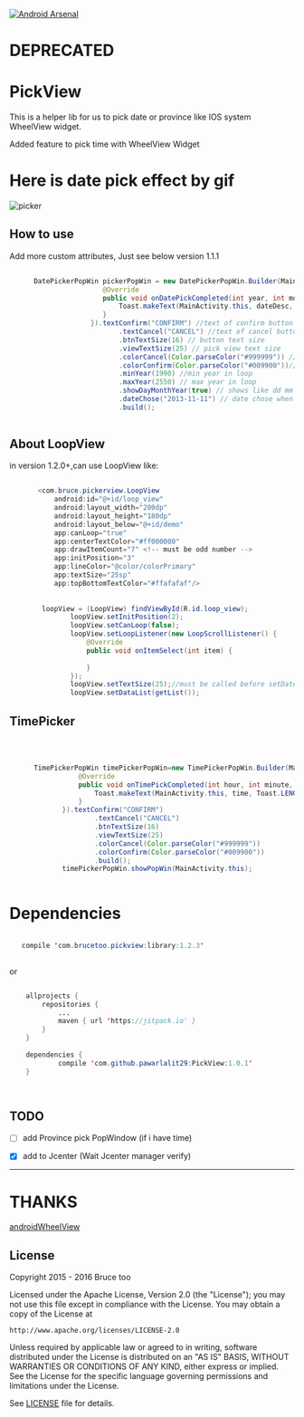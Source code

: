 
[![Android Arsenal](https://img.shields.io/badge/Android%20Arsenal-PickView-green.svg?style=true)](https://android-arsenal.com/details/1/2811)

# DEPRECATED

# PickView
This is a helper lib for us to pick date or province like IOS system 
WheelView widget.

Added feature to pick time with WheelView Widget

# Here is date pick effect by gif

![picker](./datepick.gif)

## How to use

Add more custom attributes, Just see below  version 1.1.1
    
   ```java
          
         DatePickerPopWin pickerPopWin = new DatePickerPopWin.Builder(MainActivity.this, new DatePickerPopWin.OnDatePickedListener() {
                          @Override
                          public void onDatePickCompleted(int year, int month, int day, String dateDesc) {
                              Toast.makeText(MainActivity.this, dateDesc, Toast.LENGTH_SHORT).show();
                          }
                       }).textConfirm("CONFIRM") //text of confirm button
                              .textCancel("CANCEL") //text of cancel button
                              .btnTextSize(16) // button text size
                              .viewTextSize(25) // pick view text size
                              .colorCancel(Color.parseColor("#999999")) //color of cancel button
                              .colorConfirm(Color.parseColor("#009900"))//color of confirm button
                              .minYear(1990) //min year in loop
                              .maxYear(2550) // max year in loop
                              .showDayMonthYear(true) // shows like dd mm yyyy (default is false) 
                              .dateChose("2013-11-11") // date chose when init popwindow
                              .build();
      
   ```


## About LoopView 
  in version 1.2.0+,can use LoopView like:
 
 ```java
    
        <com.bruce.pickerview.LoopView
            android:id="@+id/loop_view"
            android:layout_width="200dp"
            android:layout_height="180dp"
            android:layout_below="@+id/demo"
            app:canLoop="true"
            app:centerTextColor="#ff000000"
            app:drawItemCount="7" <!-- must be odd number -->
            app:initPosition="3"
            app:lineColor="@color/colorPrimary"
            app:textSize="25sp"
            app:topBottomTextColor="#ffafafaf"/>
            
            
         loopView = (LoopView) findViewById(R.id.loop_view);
                loopView.setInitPosition(2);
                loopView.setCanLoop(false);
                loopView.setLoopListener(new LoopScrollListener() {
                    @Override
                    public void onItemSelect(int item) {
                        
                    }
                });
                loopView.setTextSize(25);//must be called before setDateList
                loopView.setDataList(getList());    
 
 ```
## TimePicker
    
   ```java
          
         TimePickerPopWin timePickerPopWin=new TimePickerPopWin.Builder(MainActivity.this, new       TimePickerPopWin.OnTimePickListener() {
                    @Override
                    public void onTimePickCompleted(int hour, int minute, String AM_PM, String time) {
                        Toast.makeText(MainActivity.this, time, Toast.LENGTH_SHORT).show();
                    }
                }).textConfirm("CONFIRM")
                        .textCancel("CANCEL")
                        .btnTextSize(16)
                        .viewTextSize(25)
                        .colorCancel(Color.parseColor("#999999"))
                        .colorConfirm(Color.parseColor("#009900"))
                        .build();
                timePickerPopWin.showPopWin(MainActivity.this);
      
   ```

# Dependencies

```java 

   compile 'com.brucetoo.pickview:library:1.2.3'
 
```
or
```java 

   	allprojects {
		repositories {
			...
			maven { url 'https://jitpack.io' }
		}
	}
    
    dependencies {
	        compile 'com.github.pawarlalit29:PickView:1.0.1'
	}

 
```


## TODO

- [ ] add Province pick PopWindow (if i have time)

- [x] add to Jcenter (Wait Jcenter manager verify)

------

# THANKS
 [androidWheelView](https://github.com/weidongjian/androidWheelView) 
 
## License

Copyright 2015 - 2016 Bruce too

Licensed under the Apache License, Version 2.0 (the "License");
you may not use this file except in compliance with the License.
You may obtain a copy of the License at

    http://www.apache.org/licenses/LICENSE-2.0

Unless required by applicable law or agreed to in writing, software
distributed under the License is distributed on an "AS IS" BASIS,
WITHOUT WARRANTIES OR CONDITIONS OF ANY KIND, either express or implied.
See the License for the specific language governing permissions and
limitations under the License.

See [LICENSE](LICENSE) file for details.


